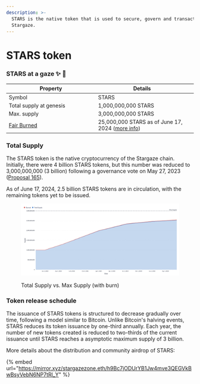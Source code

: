 ```yaml
---
description: >-
  STARS is the native token that is used to secure, govern and transact on
  Stargaze.
---
```


# STARS token

### STARS at a gaze ✨ 🔭

<table><thead><tr><th width="226">Property</th><th>Details</th><th data-hidden></th></tr></thead><tbody><tr><td>Symbol</td><td>STARS</td><td></td></tr><tr><td>Total supply at genesis</td><td>1,000,000,000 STARS</td><td></td></tr><tr><td>Max. supply</td><td>3,000,000,000 STARS</td><td></td></tr><tr><td><a data-footnote-ref href="#user-content-fn-1">Fair Burned</a> </td><td>25,000,000 STARS as of June 17, 2024 (<a href="https://burn.stargaze.zone/">more info</a>)</td><td></td></tr></tbody></table>

### Total Supply

The STARS token is the native cryptocurrency of the Stargaze chain. Initially, there were 4 billion STARS tokens, but this number was reduced to 3,000,000,000 (3 billion) following a governance vote on May 27, 2023 ([Proposal 165](https://www.mintscan.io/stargaze/proposals/165)).

As of June 17, 2024, 2.5 billion STARS tokens are in circulation, with the remaining tokens yet to be issued.

<figure><img src="../.gitbook/assets/image (45).png" alt=""><figcaption><p>Total Supply vs. Max Supply (with burn)</p></figcaption></figure>

### Token release schedule

The issuance of STARS tokens is structured to decrease gradually over time, following a model similar to Bitcoin. Unlike Bitcoin's halving events, STARS reduces its token issuance by one-third annually. Each year, the number of new tokens created is reduced to two-thirds of the current issuance until STARS reaches a asymptotic maximum supply of 3 billion.

More details about the distribution and community airdrop of STARS:

{% embed url="https://mirror.xyz/stargazezone.eth/h9Bc7jODUrYB1Jw4mve3QEGVkBwBsyVebN6NP7tRl_Y" %}

[^1]: A mechanism where a portion of protocol fees are burned and redistributed to stakers.

